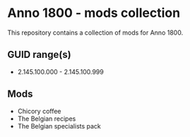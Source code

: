 # Anno 1800 - mods collection

This repository contains a collection of mods for Anno 1800.

## GUID range(s)

- 2.145.100.000 - 2.145.100.999

## Mods

- Chicory coffee
- The Belgian recipes
- The Belgian specialists pack
